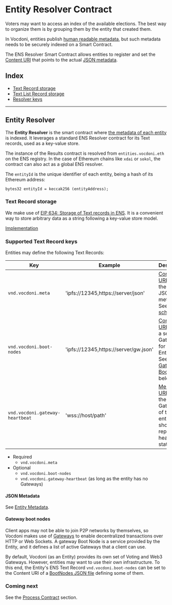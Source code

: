 # Entity Resolver Contract

Voters may want to access an index of the available elections. The best way to organize them is by grouping them by the entity that created them.

In Vocdoni, entities publish [human readable metadata](/architecture/data-schemes/entity-metadata), but such metadata needs to be securely indexed on a Smart Contract.

The ENS Resolver Smart Contract allows entities to register and set the [Content URI](/architecture/protocol/data-origins?id=content-uri) that points to the actual [JSON metadata](/architecture/data-schemes/entity-metadata).

## Index

- [Text Record storage](#text-record-storage)
- [Text List Record storage](#text-list-record-storage)
- [Resolver keys](#resolver-keys)

---

## Entity Resolver

The **Entity Resolver** is the smart contract where [the metadata of each entity](/architecture/data-schemes/entity-metadata) is indexed. It leverages a standard ENS Resolver contract for its Text records, used as a key-value store.

The instance of the Results contract is resolved from `entities.vocdoni.eth` on the ENS registry. In the case of Ethereum chains like `xdai` or `sokol`, the contract can also act as a global ENS resolver. 

The `entityId` is the unique identifier of each entity, being a hash of its Ethereum address:

```solidity
bytes32 entityId = keccak256 (entityAddress);
```

### Text Record storage

We make use of [EIP 634: Storage of Text records in ENS](https://eips.ethereum.org/EIPS/eip-634). It is a convenient way to store arbitrary data as a string following a key-value store model.

[Implementation](https://github.com/vocdoni/dvote-solidity/blob/master/contracts/profiles/TextResolver.sol)
  
### Supported Text Record keys

Entities may define the following Text Records:

| Key                                 | Example                                                       | Description                                                                                                           |
| ----------------------------------- | ------------------------------------------------------------- | --------------------------------------------------------------------------------------------------------------------- |
| `vnd.vocdoni.meta`                  | 'ipfs://12345,https://server/json'                                    | [Content URI](/architecture/protocol/data-origins?id=content-uri) to fetch the Entity's JSON metadata. <br/>See [JSON schema](#meta). |
| `vnd.vocdoni.boot-nodes`            | 'ipfs://12345,https://server/gw.json'                                 | [Content URI](/architecture/protocol/data-origins?id=content-uri) to fetch a set of Gateways for the Entity. <br/>See [Gateway Boot Nodes](#gateway-boot-nodes) below. |
| `vnd.vocdoni.gateway-heartbeat`     | 'wss://host/path'                                      | [Messaging URI](/architecture/protocol/data-origins?id=messaging-uri) where the Gateways of the entity should report their health status. |

- Required
  - `vnd.vocdoni.meta`
- Optional
  - `vnd.vocdoni.boot-nodes`
  - `vnd.vocdoni.gateway-heartbeat`  (as long as the entity has no Gateways)

#### JSON Metadata

See [Entity Metadata](/architecture/data-schemes/entity-metadata?id=json-schema).

#### Gateway boot nodes

Client apps may not be able to join P2P networks by themselves, so Vocdoni makes use of [Gateways](/architecture/services/gateway) to enable decentralized transactions over HTTP or Web Sockets. A gateway Boot Node is a service provided by the Entity, and it defines a list of active Gateways that a client can use.

By default, Vocdoni (as an Entity) provides its own set of Voting and Web3 Gateways. However, entities may want to use their own infrastructure. To this end, the Entity's ENS Text Record `vnd.vocdoni.boot-nodes` can be set to the Content URI of a [BootNodes JSON file](/architecture/services/bootnode) defining some of them.

### Coming next

See the [Process Contract](/architecture/smart-contracts/process) section.
